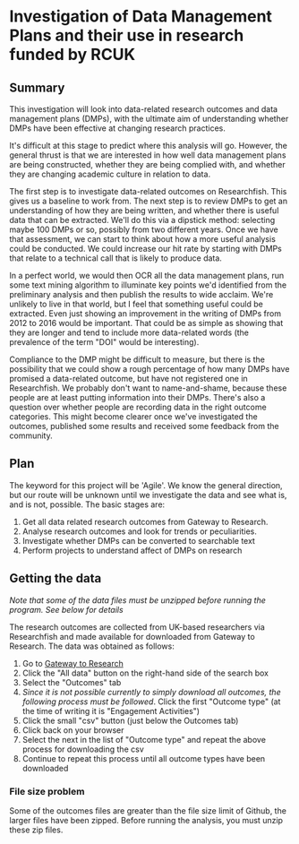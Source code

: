 # Investigation of Data Management Plans and their use in research funded by RCUK

## Summary

This investigation will look into data-related research outcomes and data management plans (DMPs), with the ultimate aim of understanding whether DMPs have been effective at changing research practices.

It's difficult at this stage to predict where this analysis will go. However, the general thrust is that we are interested in how well data management plans are being constructed, whether they are being complied with, and whether they are changing academic culture in relation to data.

The first step is to investigate data-related outcomes on Researchfish. This gives us a baseline to work from. The next step is to review DMPs to get an understanding of how they are being written, and whether there is useful data that can be extracted. We'll do this via a dipstick method: selecting maybe 100 DMPs or so, possibly from two different years. Once we have that assessment, we can start to think about how a more useful analysis could be conducted. We could increase our hit rate by starting with DMPs that relate to a technical call that is likely to produce data.

In a perfect world, we would then OCR all the data management plans, run some text mining algorithm to illuminate key points we'd identified from the preliminary analysis and then publish the results to wide acclaim. We're unlikely to live in that world, but I feel that something useful could be extracted. Even just showing an improvement in the writing of DMPs from 2012 to 2016 would be important. That could be as simple as showing that they are longer and tend to include more data-related words (the prevalence of the term "DOI" would be interesting).

Compliance to the DMP might be difficult to measure, but there is the possibility that we could show a rough percentage of how many DMPs have promised a data-related outcome, but have not registered one in Researchfish. We probably don't want to name-and-shame, because these people are at least putting information into their DMPs. There's also a question over whether people are recording data in the right outcome categories. This might become clearer once we've investigated the outcomes, published some results and received some feedback from the community.

## Plan

The keyword for this project will be 'Agile'. We know the general direction, but our route will be unknown until we investigate the data and see what is, and is not, possible. The basic stages are:

1. Get all data related research outcomes from Gateway to Research.
1. Analyse research outcomes and look for trends or peculiarities.
1. Investigate whether DMPs can be converted to searchable text
1. Perform projects to understand affect of DMPs on research

## Getting the data

*Note that some of the data files must be unzipped before running the program. See below for details*

The research outcomes are collected from UK-based researchers via Researchfish and made available for downloaded from Gateway to Research. The data was obtained as follows:

1. Go to [Gateway to Research](http://gtr.rcuk.ac.uk/)
1. Click the "All data" button on the right-hand side of the search box
1. Select the "Outcomes" tab
1. *Since it is not possible currently to simply download all outcomes, the following process must be followed*. Click the first "Outcome type" (at the time of writing it is "Engagement Activities")
1. Click the small "csv" button (just below the Outcomes tab)
1. Click back on your browser
1. Select the next in the list of "Outcome type" and repeat the above process for downloading the csv
1. Continue to repeat this process until all outcome types have been downloaded

### File size problem

Some of the outcomes files are greater than the file size limit of Github, the larger files have been zipped. Before running the analysis, you must unzip these zip files.

